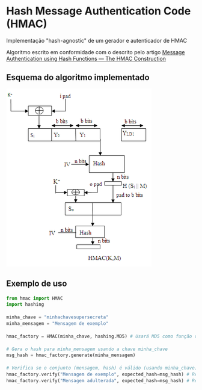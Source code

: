 # Hash Message Authentication Code (HMAC)
Implementação "hash-agnostic" de um gerador e autenticador de HMAC

Algoritmo escrito em conformidade com o descrito pelo artigo [Message Authentication using Hash Functions — The
HMAC Construction](https://cseweb.ucsd.edu//~mihir/papers/hmac-cb.pdf)

## Esquema do algoritmo implementado

![Esquema HMAC](https://raw.githubusercontent.com/nickolascarlos/hmac/main/images/esquema_hmac.jpeg)

## Exemplo de uso

```python
from hmac import HMAC
import hashing

minha_chave = "minhachavesupersecreta"
minha_mensagem = "Mensagem de exemplo"

hmac_factory = HMAC(minha_chave, hashing.MD5) # Usará MD5 como função de hashing

# Gera o hash para minha_mensagem usando a chave minha_chave
msg_hash = hmac_factory.generate(minha_mensagem)

# Verifica se o conjunto (mensagem, hash) é válido (usando minha_chave)
hmac_factory.verify("Mensagem de exemplo", expected_hash=msg_hash) # Retorna True
hmac_factory.verify("Mensagem adulterada", expected_hash=msg_hash) # Retorna False
```